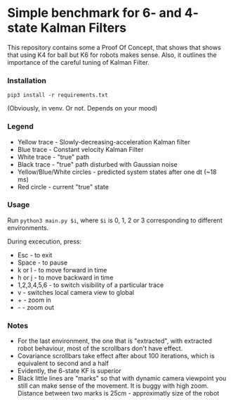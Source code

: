 # Simple benchmark for 6- and 4- state Kalman Filters

This repository contains some a Proof Of Concept, that shows that shows that using K4 for ball but K6 for robots makes sense. Also, it outlines the importance of the careful tuning of Kalman Filter.

### Installation
```pip3 install -r requirements.txt```

(Obviously, in venv. Or not. Depends on your mood)

### Legend
* Yellow trace - Slowly-decreasing-acceleration Kalman filter
* Blue trace - Constant velocity Kalman Filter
* White trace - "true" path
* Black trace - "true" path disturbed with Gaussian noise
* Yellow/Blue/White circles - predicted system states after one dt (~18 ms)
* Red circle - current "true" state


### Usage
Run ```python3 main.py $i```, where ```$i``` is 0, 1, 2 or 3 corresponding to different environments.

During excecution, press:
- Esc - to exit
- Space - to pause
- k or l - to move forward in time
- h or j - to move backward in time
- 1,2,3,4,5,6 - to switch visibility of a particular trace
- v - switches local camera view to global
- \+ - zoom in
- \- - zoom out

### Notes
* For the last environment, the one that is "extracted", with extracted robot behaviour, most of the scrollbars don't have effect.
* Covariance scrollbars take effect after about 100 iterations, which is equivalent to second and a half
* Evidently, the 6-state KF is superior
* Black little lines are "marks" so that with dynamic camera viewpoint you still can make sense of the movement. It is buggy with high zoom. Distance between two marks is 25cm - approximatly size of the robot
